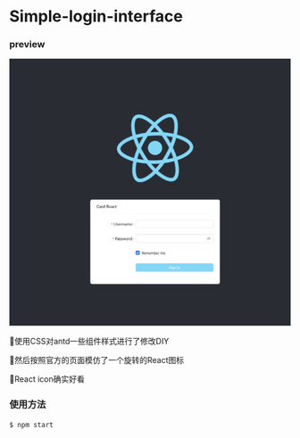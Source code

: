 # Simple-login-interface

### preview

![](./src/result.png)



🚩使用CSS对antd一些组件样式进行了修改DIY 

🚩然后按照官方的页面模仿了一个旋转的React图标

🍉React icon确实好看

### 使用方法

```bash
$ npm start
```

